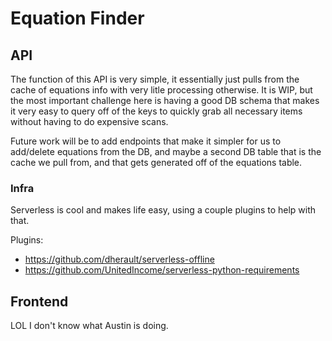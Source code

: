 # Equation Finder

## API

The function of this API is very simple, it essentially just pulls from the cache of equations info with very litle processing
otherwise. It is WIP, but the most important challenge here is having a good DB schema that makes it very easy to query off 
of the keys to quickly grab all necessary items without having to do expensive scans.

Future work will be to add endpoints that make it simpler for us to add/delete equations from the DB, and maybe a second DB table
that is the cache we pull from, and that gets generated off of the equations table.

### Infra

Serverless is cool and makes life easy, using a couple plugins to help with that.

Plugins:
* https://github.com/dherault/serverless-offline
* https://github.com/UnitedIncome/serverless-python-requirements


## Frontend

LOL I don't know what Austin is doing.


